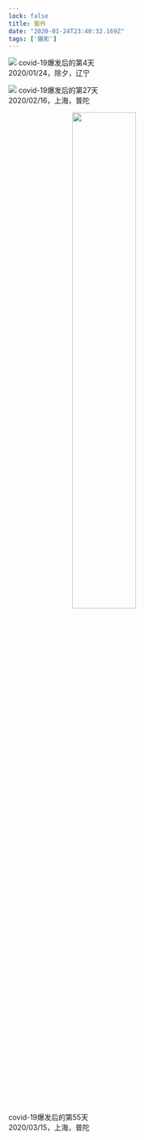```yaml
---
lock: false
title: 窗外
date: "2020-01-24T23:40:32.169Z"
tags: ['摄影']
---
```

![](https://tva1.sinaimg.cn/large/007S8ZIlgy1geaxeheoc9j316b0u0npe.jpg)
covid-19爆发后的第4天  
2020/01/24，除夕，辽宁

![](https://tva1.sinaimg.cn/large/007S8ZIlgy1geaq736pm5j31900u04qs.jpg)
covid-19爆发后的第27天  
2020/02/16，上海，普陀

<img src="https://tva1.sinaimg.cn/large/007S8ZIlgy1geax1fzsrbj30u00u01ky.jpg" width="50%" style="margin-left:25%">  

covid-19爆发后的第55天  
2020/03/15，上海，普陀















